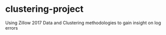 # clustering-project
Using Zillow 2017 Data and Clustering methodologies to gain insight on log errors
